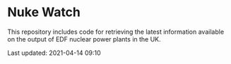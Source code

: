 # Nuke Watch

This repository includes code for retrieving the latest information available on the output of EDF nuclear power plants in the UK.

Last updated: 2021-04-14 09:10